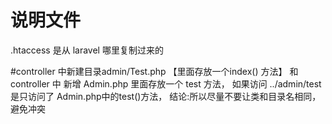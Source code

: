# 说明文件
.htaccess 是从 laravel 哪里复制过来的 

#controller 中新建目录admin/Test.php 【里面存放一个index() 方法】
            和 controller 中 新增 Admin.php 里面存放一个 test 方法，
            如果访问 ../admin/test 是只访问了 Admin.php中的test()方法，
            结论:所以尽量不要让类和目录名相同，避免冲突
